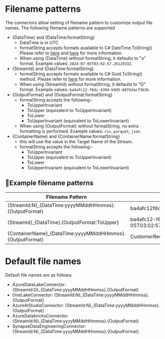 # Filename patterns
The connectors allow setting of filename pattern to customize output file names.
The following filename patterns are supported
* {DataTime} and {DataTime:formatString}
  * DataTime is in UTC
  * formatString accepts formats available to C# DateTime.ToString() Please refer to [here](https://learn.microsoft.com/en-us/dotnet/standard/base-types/standard-date-and-time-format-strings) and [here](https://learn.microsoft.com/en-us/dotnet/standard/base-types/custom-date-and-time-format-strings) for more information.
  * When using {DataTime} without formatString, it defaults to "o" format. Example values: `2024-07-05T03:02:57.2612933Z`.
* {StreamId} and {DataTime:formatString} 
  * formatString accepts formats available to C# Guid.ToString() method. Please refer to [here](https://learn.microsoft.com/en-us/dotnet/api/system.guid.tostring?view=net-8.0) for more information.
  * When using {StreamId} without formatString, it defaults to "D" format. Example values: `ba4afc12-f6dc-4394-b9d5-68f6dacf3b3b`.
* {OutputFormat} and {OutputFormat:formatString}
  * formatString accepts the following:-
    * ToUpperInvariant
    * ToUpper (equivalent to ToUpperInvariant)
    * ToLower
    * ToUpperInvariant (equivalent to ToLowerInvariant)
  * When using {OutputFormat} without formatString, no extra formatting is performed. Example values: `csv`, `parquet`, `json`.
* {ContainerName} and {ContainerName:formatString}
  * this will use the value in the Target Name of the Stream.
  * formatString accepts the following:-
    * ToUpperInvariant
    * ToUpper (equivalent to ToUpperInvariant)
    * ToLower
    * ToUpperInvariant (equivalent to ToLowerInvariant)

## Example filename patterns
| Filename Pattern                                         | Example output                                                            |
|----------------------------------------------------------|---------------------------------------------------------------------------|
| {StreamId:N}_{DataTime:yyyyMMddHHmmss}.{OutputFormat}    | ba4afc12f6dc4394b9d568f6dacf3b3b_20240705030355.parquet                   |
| {StreamId}_{DataTime}.{OutputFormat:ToUpper}             | ba4afc12-f6dc-4394-b9d5-68f6dacf3b3b_2024-07-05T03:02:57.2612933Z.PARQUET |
| {ContainerName}_{DataTime:yyyyMMddHHmmss}.{OutputFormat} | CustomerRecord_20240705030355.parquet                                     |

# Default file names
Default file names are as follows:
* AzureDataLakeConnector: {StreamId:D}_{DataTime:yyyyMMddHHmmss}.{OutputFormat}
* OneLakeConnector: {StreamId:N}_{DataTime:yyyyMMddHHmmss}.{OutputFormat}
* AzureAIStudioConnector: {StreamId:N}_{DataTime:yyyyMMddHHmmss}.{OutputFormat}
* AzureDatabricksConnector: {StreamId:N}_{DataTime:yyyyMMddHHmmss}.{OutputFormat}
* SynapseDataEngineeringConnector: {StreamId:N}_{DataTime:yyyyMMddHHmmss}.{OutputFormat}
